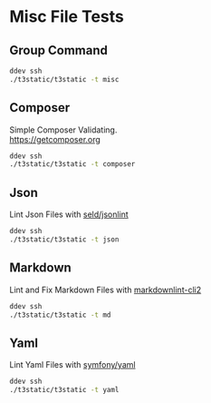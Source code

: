 # Misc File Tests

## Group Command

```bash
ddev ssh
./t3static/t3static -t misc
```

## Composer

Simple Composer Validating. \
<https://getcomposer.org>

```bash
ddev ssh
./t3static/t3static -t composer
```

## Json

Lint Json Files with [seld/jsonlint](https://github.com/Seldaek/jsonlint)

```bash
ddev ssh
./t3static/t3static -t json
```

## Markdown

Lint and Fix Markdown Files with [markdownlint-cli2](https://github.com/DavidAnson/markdownlint-cli2)

```bash
ddev ssh
./t3static/t3static -t md
```

## Yaml

Lint Yaml Files with [symfony/yaml](https://symfony.com/doc/current/components/yaml.html)

```bash
ddev ssh
./t3static/t3static -t yaml
```
